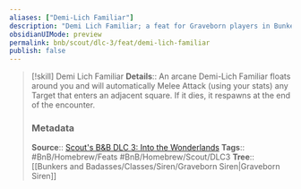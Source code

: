 ```yaml
---
aliases: ["Demi-Lich Familiar"]
description: "Demi Lich Familiar; a feat for Graveborn players in Bunkers & Badasses."
obsidianUIMode: preview
permalink: bnb/scout/dlc-3/feat/demi-lich-familiar
publish: false
---
```

>[!skill] Demi Lich Familiar
> **Details**:: An arcane Demi-Lich Familiar floats around you and will automatically Melee Attack (using your stats) any Target that enters an adjacent square. If it dies, it respawns at the end of the encounter.
> ### Metadata
> **Source**:: [Scout's B&B DLC 3: Into the Wonderlands](https://docs.google.com/document/d/1MLOgrWwcLNTnP9PuXrKiLImy7SUh4hXO8arVUAlmdp0/edit)
> **Tags**:: #BnB/Homebrew/Feats #BnB/Homebrew/Scout/DLC3 
> **Tree**:: [[Bunkers and Badasses/Classes/Siren/Graveborn Siren|Graveborn Siren]]
